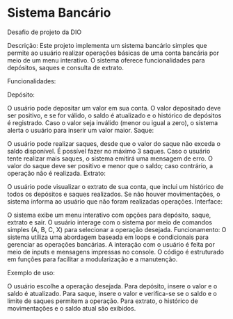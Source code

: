 # Sistema Bancário
Desafio de projeto da DIO

Descrição: Este projeto implementa um sistema bancário simples que permite ao usuário realizar operações básicas de uma conta bancária por meio de um menu interativo. O sistema oferece funcionalidades para depósitos, saques e consulta de extrato.

Funcionalidades:

Depósito:

O usuário pode depositar um valor em sua conta.
O valor depositado deve ser positivo, e se for válido, o saldo é atualizado e o histórico de depósitos é registrado.
Caso o valor seja inválido (menor ou igual a zero), o sistema alerta o usuário para inserir um valor maior.
Saque:

O usuário pode realizar saques, desde que o valor do saque não exceda o saldo disponível.
É possível fazer no máximo 3 saques. Caso o usuário tente realizar mais saques, o sistema emitirá uma mensagem de erro.
O valor do saque deve ser positivo e menor que o saldo; caso contrário, a operação não é realizada.
Extrato:

O usuário pode visualizar o extrato de sua conta, que inclui um histórico de todos os depósitos e saques realizados.
Se não houver movimentações, o sistema informa ao usuário que não foram realizadas operações.
Interface:

O sistema exibe um menu interativo com opções para depósito, saque, extrato e sair.
O usuário interage com o sistema por meio de comandos simples (A, B, C, X) para selecionar a operação desejada.
Funcionamento: O sistema utiliza uma abordagem baseada em loops e condicionais para gerenciar as operações bancárias. A interação com o usuário é feita por meio de inputs e mensagens impressas no console. O código é estruturado em funções para facilitar a modularização e a manutenção.

Exemplo de uso:

O usuário escolhe a operação desejada.
Para depósito, insere o valor e o saldo é atualizado.
Para saque, insere o valor e verifica-se se o saldo e o limite de saques permitem a operação.
Para extrato, o histórico de movimentações e o saldo atual são exibidos.
